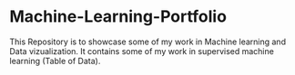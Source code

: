 # Machine-Learning-Portfolio
This Repository is to showcase some of my work in Machine learning and Data vizualization.
It contains some of my work in supervised machine learning (Table of Data). 
